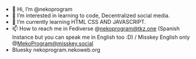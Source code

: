 - 👋 Hi, I’m @nekoprogram
- 👀 I’m interested in learning to code, Decentralized social media.
- 🌱 I’m currently learning HTML CSS AND JAVASCRIPT.
- 📫 How to reach me in Fediverse @nekoprogram@tkz.one (Spanish Instance but you can speak me in English too :D) / Misskey English only @MekoProgram@misskey.social 
- Bluesky nekoprogram.nekoweb.org 

<!---
nekoprogram/nekoprogram is a ✨ special ✨ repository because its `README.md` (this file) appears on your GitHub profile.
You can click the Preview link to take a look at your changes.
--->
